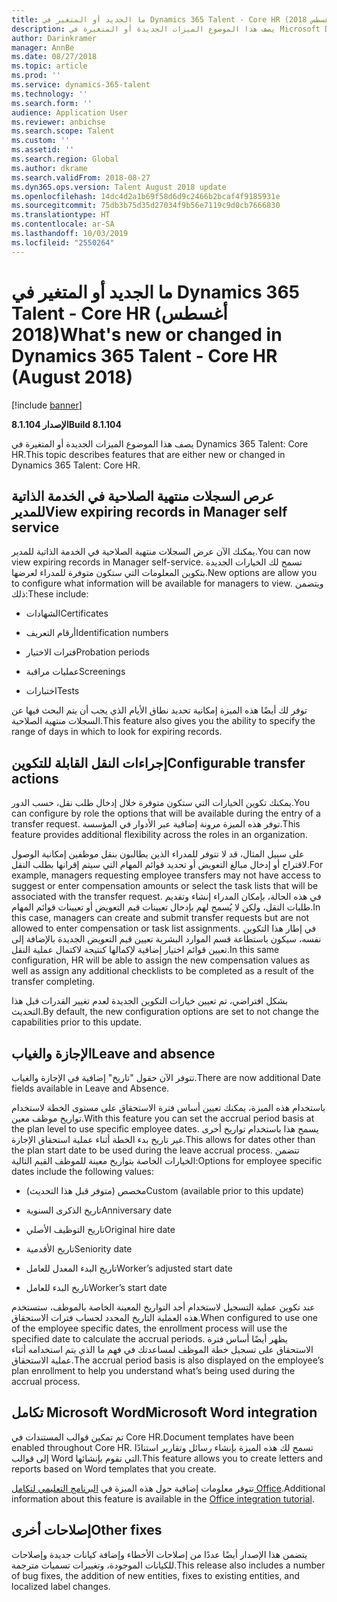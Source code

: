 ```yaml
---
title: ما الجديد أو المتغير في Dynamics 365 Talent - Core HR (أغسطس 2018)
description: يصف هذا الموضوع الميزات الجديدة أو المتغيرة في Microsoft Dynamics 365 Talent - Core HR.
author: Darinkramer
manager: AnnBe
ms.date: 08/27/2018
ms.topic: article
ms.prod: ''
ms.service: dynamics-365-talent
ms.technology: ''
ms.search.form: ''
audience: Application User
ms.reviewer: anbichse
ms.search.scope: Talent
ms.custom: ''
ms.assetid: ''
ms.search.region: Global
ms.author: dkrame
ms.search.validFrom: 2018-08-27
ms.dyn365.ops.version: Talent August 2018 update
ms.openlocfilehash: 14dc4d2a1b69f58d6d9c2466b2bcaf4f9185931e
ms.sourcegitcommit: 75db3b75d35d27034f9b56e7119c9d0cb7666830
ms.translationtype: HT
ms.contentlocale: ar-SA
ms.lasthandoff: 10/03/2019
ms.locfileid: "2550264"
---
```

# <a name="whats-new-or-changed-in-dynamics-365-talent---core-hr-august-2018"></a><span data-ttu-id="1eca4-103">ما الجديد أو المتغير في Dynamics 365 Talent - Core HR (أغسطس 2018)</span><span class="sxs-lookup"><span data-stu-id="1eca4-103">What's new or changed in Dynamics 365 Talent - Core HR (August 2018)</span></span>

[!include [banner](includes/banner.md)]

<span data-ttu-id="1eca4-104">**الإصدار 8.1.104**</span><span class="sxs-lookup"><span data-stu-id="1eca4-104">**Build 8.1.104**</span></span>

<span data-ttu-id="1eca4-105">يصف هذا الموضوع الميزات الجديدة أو المتغيرة في Dynamics 365 Talent: Core HR.</span><span class="sxs-lookup"><span data-stu-id="1eca4-105">This topic describes features that are either new or changed in Dynamics 365 Talent: Core HR.</span></span>

## <a name="view-expiring-records-in-manager-self-service"></a><span data-ttu-id="1eca4-106">عرص السجلات منتهية الصلاحية‬ في الخدمة الذاتية للمدير‬</span><span class="sxs-lookup"><span data-stu-id="1eca4-106">View expiring records in Manager self service</span></span>

<span data-ttu-id="1eca4-107">يمكنك الآن عرض السجلات منتهية الصلاحية‬ في الخدمة الذاتية للمدير‬.</span><span class="sxs-lookup"><span data-stu-id="1eca4-107">You can now view expiring records in Manager self-service.</span></span> <span data-ttu-id="1eca4-108">تسمح لك الخيارات الجديدة بتكوين المعلومات التي ستكون متوفرة للمدراء لعرضها.</span><span class="sxs-lookup"><span data-stu-id="1eca4-108">New options are allow you to configure what information will be available for managers to view.</span></span> <span data-ttu-id="1eca4-109">ويتضمن ذلك:</span><span class="sxs-lookup"><span data-stu-id="1eca4-109">These include:</span></span>

-   <span data-ttu-id="1eca4-110">الشهادات</span><span class="sxs-lookup"><span data-stu-id="1eca4-110">Certificates</span></span>

-   <span data-ttu-id="1eca4-111">أرقام التعريف</span><span class="sxs-lookup"><span data-stu-id="1eca4-111">Identification numbers</span></span>

-   <span data-ttu-id="1eca4-112">فترات الاختيار</span><span class="sxs-lookup"><span data-stu-id="1eca4-112">Probation periods</span></span>

-   <span data-ttu-id="1eca4-113">عمليات مراقبة</span><span class="sxs-lookup"><span data-stu-id="1eca4-113">Screenings</span></span>

-   <span data-ttu-id="1eca4-114">اختبارات</span><span class="sxs-lookup"><span data-stu-id="1eca4-114">Tests</span></span>

<span data-ttu-id="1eca4-115">توفر لك أيضًا هذه الميزة إمكانية تحديد نطاق الأيام الذي يجب أن يتم البحث فيها عن السجلات منتهية الصلاحية.</span><span class="sxs-lookup"><span data-stu-id="1eca4-115">This feature also gives you the ability to specify the range of days in which to look for expiring records.</span></span>

## <a name="configurable-transfer-actions"></a><span data-ttu-id="1eca4-116">إجراءات النقل القابلة للتكوين</span><span class="sxs-lookup"><span data-stu-id="1eca4-116">Configurable transfer actions</span></span>

<span data-ttu-id="1eca4-117">يمكنك تكوين الخيارات التي ستكون متوفرة خلال إدخال طلب نقل، حسب الدور.</span><span class="sxs-lookup"><span data-stu-id="1eca4-117">You can configure by role the options that will be available during the entry of a transfer request.</span></span> <span data-ttu-id="1eca4-118">توفر هذه الميزة مرونة إضافية عبر الأدوار في المؤسسة.</span><span class="sxs-lookup"><span data-stu-id="1eca4-118">This feature provides additional flexibility across the roles in an organization.</span></span>

<span data-ttu-id="1eca4-119">على سبيل المثال، قد لا تتوفر للمدراء الذين يطالبون بنقل موظفين إمكانية الوصول لاقتراح أو إدخال مبالغ التعويض أو تحديد قوائم المهام التي سيتم إقرانها بطلب النقل.</span><span class="sxs-lookup"><span data-stu-id="1eca4-119">For example, managers requesting employee transfers may not have access to suggest or enter compensation amounts or select the task lists that will be associated with the transfer request.</span></span> <span data-ttu-id="1eca4-120">في هذه الحالة، بإمكان المدراء إنشاء وتقديم طلبات النقل، ولكن لا يُسمح لهم بإدخال تعيينات قيم التعويض أو تعيينات قوائم المهام.</span><span class="sxs-lookup"><span data-stu-id="1eca4-120">In this case, managers can create and submit transfer requests but are not allowed to enter compensation or task list assignments.</span></span> <span data-ttu-id="1eca4-121">في إطار هذا التكوين نفسه، سيكون باستطاعة قسم الموارد البشرية تعيين قيم التعويض الجديدة بالإضافة إلى تعيين قوائم اختيار إضافية لإكمالها كنتيجة لاكتمال عملية النقل.</span><span class="sxs-lookup"><span data-stu-id="1eca4-121">In this same configuration, HR will be able to assign the new compensation values as well as assign any additional checklists to be completed as a result of the transfer completing.</span></span>

<span data-ttu-id="1eca4-122">بشكل افتراضي، تم تعيين خيارات التكوين الجديدة لعدم تغيير القدرات قبل هذا التحديث.</span><span class="sxs-lookup"><span data-stu-id="1eca4-122">By default, the new configuration options are set to not change the capabilities prior to this update.</span></span>

## <a name="leave-and-absence"></a><span data-ttu-id="1eca4-123">الإجازة والغياب</span><span class="sxs-lookup"><span data-stu-id="1eca4-123">Leave and absence</span></span>

<span data-ttu-id="1eca4-124">تتوفر الآن حقول "تاريخ" إضافية في الإجازة والغياب.</span><span class="sxs-lookup"><span data-stu-id="1eca4-124">There are now additional Date fields available in Leave and Absence.</span></span>

<span data-ttu-id="1eca4-125">باستخدام هذه الميزة، يمكنك تعيين أساس فترة الاستحقاق على مستوى الخطة لاستخدام تواريخ موظف معين.</span><span class="sxs-lookup"><span data-stu-id="1eca4-125">With this feature you can set the accrual period basis at the plan level to use specific employee dates.</span></span> <span data-ttu-id="1eca4-126">يسمح هذا باستخدام تواريخ أخرى غير تاريخ بدء الخطة أثناء عملية استحقاق الإجازة.</span><span class="sxs-lookup"><span data-stu-id="1eca4-126">This allows for dates other than the plan start date to be used during the leave accrual process.</span></span> <span data-ttu-id="1eca4-127">تتضمن الخيارات الخاصة بتواريخ معينة للموظف القيم التالية:</span><span class="sxs-lookup"><span data-stu-id="1eca4-127">Options for employee specific dates include the following values:</span></span>

-   <span data-ttu-id="1eca4-128">مخصص (متوفر قبل هذا التحديث)</span><span class="sxs-lookup"><span data-stu-id="1eca4-128">Custom (available prior to this update)</span></span>

-   <span data-ttu-id="1eca4-129">تاريخ الذكرى السنوية</span><span class="sxs-lookup"><span data-stu-id="1eca4-129">Anniversary date</span></span>

-   <span data-ttu-id="1eca4-130">تاريخ التوظيف الأصلي</span><span class="sxs-lookup"><span data-stu-id="1eca4-130">Original hire date</span></span>

-   <span data-ttu-id="1eca4-131">تاريخ الأقدمية</span><span class="sxs-lookup"><span data-stu-id="1eca4-131">Seniority date</span></span>

-   <span data-ttu-id="1eca4-132">تاريخ البدء المعدل للعامل</span><span class="sxs-lookup"><span data-stu-id="1eca4-132">Worker’s adjusted start date</span></span>

-   <span data-ttu-id="1eca4-133">تاريخ البدء للعامل</span><span class="sxs-lookup"><span data-stu-id="1eca4-133">Worker’s start date</span></span>

<span data-ttu-id="1eca4-134">عند تكوين عملية التسجيل لاستخدام أحد التواريخ المعينة الخاصة بالموظف، ستستخدم هذه العملية التاريخ المحدد لحساب فترات الاستحقاق.</span><span class="sxs-lookup"><span data-stu-id="1eca4-134">When configured to use one of the employee specific dates, the enrollment process will use the specified date to calculate the accrual periods.</span></span> <span data-ttu-id="1eca4-135">يظهر أيضًا أساس فترة الاستحقاق على تسجيل خطة الموظف لمساعدتك في فهم ما الذي يتم استخدامه أثناء عملية الاستحقاق.</span><span class="sxs-lookup"><span data-stu-id="1eca4-135">The accrual period basis is also displayed on the employee’s plan enrollment to help you understand what’s being used during the accrual process.</span></span>

## <a name="microsoft-word-integration"></a><span data-ttu-id="1eca4-136">تكامل Microsoft Word</span><span class="sxs-lookup"><span data-stu-id="1eca4-136">Microsoft Word integration</span></span>

<span data-ttu-id="1eca4-137">تم تمكين قوالب المستندات في Core HR.</span><span class="sxs-lookup"><span data-stu-id="1eca4-137">Document templates have been enabled throughout Core HR.</span></span> <span data-ttu-id="1eca4-138">تسمح لك هذه الميزة بإنشاء رسائل وتقارير استنادًا إلى قوالب Word التي تقوم بإنشائها.</span><span class="sxs-lookup"><span data-stu-id="1eca4-138">This feature allows you to create letters and reports based on Word templates that you create.</span></span>

<span data-ttu-id="1eca4-139">تتوفر معلومات إضافية حول هذه الميزة في [البرنامج التعليمي لتكامل Office](https://docs.microsoft.com/dynamics365/unified-operations/dev-itpro/office-integration/office-integration-tutorial?toc=/dynamics365/unified-operations/talent/toc.json).</span><span class="sxs-lookup"><span data-stu-id="1eca4-139">Additional information about this feature is available in the [Office integration tutorial](https://docs.microsoft.com/dynamics365/unified-operations/dev-itpro/office-integration/office-integration-tutorial?toc=/dynamics365/unified-operations/talent/toc.json).</span></span>


## <a name="other-fixes"></a><span data-ttu-id="1eca4-140">إصلاحات أخرى</span><span class="sxs-lookup"><span data-stu-id="1eca4-140">Other fixes</span></span>

<span data-ttu-id="1eca4-141">يتضمن هذا الإصدار أيضًا عددًا من إصلاحات الأخطاء وإضافة كيانات جديدة وإصلاحات للكيانات الموجودة، وتغييرات تسميات مترجمة.</span><span class="sxs-lookup"><span data-stu-id="1eca4-141">This release also includes a number of bug fixes, the addition of new entities, fixes to existing entities, and localized label changes.</span></span>
